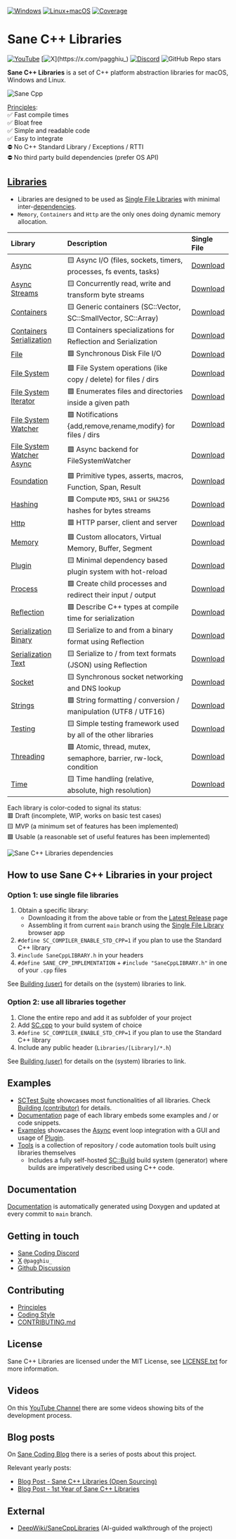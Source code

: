 [![Windows](https://github.com/Pagghiu/SaneCppLibraries/actions/workflows/windows.yml/badge.svg)](https://github.com/Pagghiu/SaneCppLibraries/actions/workflows/windows.yml)
[![Linux+macOS](https://github.com/Pagghiu/SaneCppLibraries/actions/workflows/posix.yml/badge.svg)](https://github.com/Pagghiu/SaneCppLibraries/actions/workflows/posix.yml)
[![Coverage](https://pagghiu.github.io/SaneCppLibraries/coverage/coverage.svg)](https://pagghiu.github.io/SaneCppLibraries/coverage)

# Sane C++ Libraries

[![YouTube](https://img.shields.io/youtube/channel/subscribers/UCnmN_whfM12LU6VNQWG0NFg)](https://youtube.com/@Pagghiu)
[![X](https://img.shields.io/twitter/follow/pagghiu_)](https://x.com/pagghiu_)
[![Discord](https://img.shields.io/discord/1195076118307426384)](https://discord.gg/tyBfFp33Z6)
![GitHub Repo stars](https://img.shields.io/github/stars/Pagghiu/SaneCppLibraries)

**Sane C++ Libraries** is a set of C++ platform abstraction libraries for macOS, Windows and Linux.

![Sane Cpp](https://pagghiu.github.io/images/2023-12-23-SaneCppLibrariesRelease/article.svg)

[Principles](https://pagghiu.github.io/SaneCppLibraries/page_principles.html):  
✅ Fast compile times  
✅ Bloat free  
✅ Simple and readable code  
✅ Easy to integrate  
⛔️ No C++ Standard Library / Exceptions / RTTI  
⛔️ No third party build dependencies (prefer OS API)

## [Libraries](https://pagghiu.github.io/SaneCppLibraries/libraries.html)

- Libraries are designed to be used as [Single File Libraries](https://pagghiu.github.io/SaneCppLibraries/page_single_file_libs.html) with minimal inter-[dependencies](https://pagghiu.github.io/SaneCppLibraries/page_dependencies.html).  
- `Memory`, `Containers` and `Http` are the only ones doing dynamic memory allocation.  

Library                                                                                                         | Description                                                               | Single File                                                                                                       
:---------------------------------------------------------------------------------------------------------------|:--------------------------------------------------------------------------|:------------------------------------------------------------------------------------------------------------------
[Async](https://pagghiu.github.io/SaneCppLibraries/library_async.html)                                          | 🟨 Async I/O (files, sockets, timers, processes, fs events, tasks)        | [Download](https://github.com/Pagghiu/SaneCppLibraries/releases/latest/download/SaneCppAsync.h)                   
[Async Streams](https://pagghiu.github.io/SaneCppLibraries/library_async_streams.html)                          | 🟨 Concurrently read, write and transform byte streams                    | [Download](https://github.com/Pagghiu/SaneCppLibraries/releases/latest/download/SaneCppAsyncStreams.h)            
[Containers](https://pagghiu.github.io/SaneCppLibraries/library_containers.html)                                | 🟨 Generic containers (SC::Vector, SC::SmallVector, SC::Array)            | [Download](https://github.com/Pagghiu/SaneCppLibraries/releases/latest/download/SaneCppContainers.h)              
[Containers Serialization](https://pagghiu.github.io/SaneCppLibraries/library_containers_serialization.html)    | 🟨 Containers specializations for Reflection and Serialization            | [Download](https://github.com/Pagghiu/SaneCppLibraries/releases/latest/download/SaneCppContainersSerialization.h) 
[File](https://pagghiu.github.io/SaneCppLibraries/library_file.html)                                            | 🟩 Synchronous Disk File I/O                                              | [Download](https://github.com/Pagghiu/SaneCppLibraries/releases/latest/download/SaneCppFile.h)                    
[File System](https://pagghiu.github.io/SaneCppLibraries/library_file_system.html)                              | 🟩 File System operations (like copy / delete) for files / dirs           | [Download](https://github.com/Pagghiu/SaneCppLibraries/releases/latest/download/SaneCppFileSystem.h)              
[File System Iterator](https://pagghiu.github.io/SaneCppLibraries/library_file_system_iterator.html)            | 🟩 Enumerates files and directories inside a given path                   | [Download](https://github.com/Pagghiu/SaneCppLibraries/releases/latest/download/SaneCppFileSystemIterator.h)      
[File System Watcher](https://pagghiu.github.io/SaneCppLibraries/library_file_system_watcher.html)              | 🟩 Notifications {add,remove,rename,modify} for files / dirs              | [Download](https://github.com/Pagghiu/SaneCppLibraries/releases/latest/download/SaneCppFileSystemWatcher.h)       
[File System Watcher Async](https://pagghiu.github.io/SaneCppLibraries/library_file_system_watcher_async.html)  | 🟩 Async backend for FileSystemWatcher                                    | [Download](https://github.com/Pagghiu/SaneCppLibraries/releases/latest/download/SaneCppFileSystemWatcherAsync.h)  
[Foundation](https://pagghiu.github.io/SaneCppLibraries/library_foundation.html)                                | 🟩 Primitive types, asserts, macros, Function, Span, Result               | [Download](https://github.com/Pagghiu/SaneCppLibraries/releases/latest/download/SaneCppFoundation.h)              
[Hashing](https://pagghiu.github.io/SaneCppLibraries/library_hashing.html)                                      | 🟩 Compute `MD5`, `SHA1` or `SHA256` hashes for bytes streams             | [Download](https://github.com/Pagghiu/SaneCppLibraries/releases/latest/download/SaneCppHashing.h)                 
[Http](https://pagghiu.github.io/SaneCppLibraries/library_http.html)                                            | 🟥 HTTP parser, client and server                                         | [Download](https://github.com/Pagghiu/SaneCppLibraries/releases/latest/download/SaneCppHttp.h)                    
[Memory](https://pagghiu.github.io/SaneCppLibraries/library_memory.html)                                        | 🟩 Custom allocators, Virtual Memory, Buffer, Segment                     | [Download](https://github.com/Pagghiu/SaneCppLibraries/releases/latest/download/SaneCppMemory.h)                  
[Plugin](https://pagghiu.github.io/SaneCppLibraries/library_plugin.html)                                        | 🟨 Minimal dependency based plugin system with hot-reload                 | [Download](https://github.com/Pagghiu/SaneCppLibraries/releases/latest/download/SaneCppPlugin.h)                  
[Process](https://pagghiu.github.io/SaneCppLibraries/library_process.html)                                      | 🟩 Create child processes and redirect their input / output               | [Download](https://github.com/Pagghiu/SaneCppLibraries/releases/latest/download/SaneCppProcess.h)                 
[Reflection](https://pagghiu.github.io/SaneCppLibraries/library_reflection.html)                                | 🟩 Describe C++ types at compile time for serialization                   | [Download](https://github.com/Pagghiu/SaneCppLibraries/releases/latest/download/SaneCppReflection.h)              
[Serialization Binary](https://pagghiu.github.io/SaneCppLibraries/library_serialization_binary.html)            | 🟨 Serialize to and from a binary format using Reflection                 | [Download](https://github.com/Pagghiu/SaneCppLibraries/releases/latest/download/SaneCppSerializationBinary.h)     
[Serialization Text](https://pagghiu.github.io/SaneCppLibraries/library_serialization_text.html)                | 🟨 Serialize to / from text formats (JSON) using Reflection               | [Download](https://github.com/Pagghiu/SaneCppLibraries/releases/latest/download/SaneCppSerializationText.h)       
[Socket](https://pagghiu.github.io/SaneCppLibraries/library_socket.html)                                        | 🟨 Synchronous socket networking and DNS lookup                           | [Download](https://github.com/Pagghiu/SaneCppLibraries/releases/latest/download/SaneCppSocket.h)                  
[Strings](https://pagghiu.github.io/SaneCppLibraries/library_strings.html)                                      | 🟩 String formatting / conversion / manipulation (UTF8 / UTF16)           | [Download](https://github.com/Pagghiu/SaneCppLibraries/releases/latest/download/SaneCppStrings.h)                 
[Testing](https://pagghiu.github.io/SaneCppLibraries/library_testing.html)                                      | 🟨 Simple testing framework used by all of the other libraries            | [Download](https://github.com/Pagghiu/SaneCppLibraries/releases/latest/download/SaneCppTesting.h)                 
[Threading](https://pagghiu.github.io/SaneCppLibraries/library_threading.html)                                  | 🟩 Atomic, thread, mutex, semaphore, barrier, rw-lock, condition          | [Download](https://github.com/Pagghiu/SaneCppLibraries/releases/latest/download/SaneCppThreading.h)               
[Time](https://pagghiu.github.io/SaneCppLibraries/library_time.html)                                            | 🟨 Time handling (relative, absolute, high resolution)                    | [Download](https://github.com/Pagghiu/SaneCppLibraries/releases/latest/download/SaneCppTime.h)                    

Each library is color-coded to signal its status:  
🟥 Draft (incomplete, WIP, works on basic test cases)  
🟨 MVP (a minimum set of features has been implemented)  
🟩 Usable (a reasonable set of useful features has been implemented)  

<picture>
  <img alt="Sane C++ Libraries dependencies" src="https://pagghiu.github.io/images/dependencies/SaneCppLibrariesDependencies.svg">
</picture>

## How to use Sane C++ Libraries in your project

### Option 1: use single file libraries
1. Obtain a specific library: 
    - Downloading it from the above table or from the [Latest Release](https://github.com/Pagghiu/SaneCppLibraries/releases/latest) page 
    - Assembling it from current `main` branch using the [Single File Library](https://pagghiu.github.io/SaneCppLibraries/page_single_file_libs.html) browser app
2. `#define SC_COMPILER_ENABLE_STD_CPP=1` if you plan to use the Standard C++ library
3. `#include SaneCppLIBRARY.h` in your headers
4. `#define SANE_CPP_IMPLEMENTATION` + `#include "SaneCppLIBRARY.h"` in one of your `.cpp` files

See [Building (user)](https://pagghiu.github.io/SaneCppLibraries/page_building_user.html) for details on the (system) libraries to link.  

### Option 2: use all libraries together
1. Clone the entire repo and add it as subfolder of your project
2. Add [SC.cpp](SC.cpp) to your build system of choice
3. `#define SC_COMPILER_ENABLE_STD_CPP=1` if you plan to use the Standard C++ library
4. Include any public header (`Libraries/[Library]/*.h`)

See [Building (user)](https://pagghiu.github.io/SaneCppLibraries/page_building_user.html) for details on the (system) libraries to link.

## Examples

- [SCTest Suite](Tests/Libraries) showcases most functionalities of all libraries.
  Check [Building (contributor)](https://pagghiu.github.io/SaneCppLibraries/page_building_contributor.html) for details.
- [Documentation](https://pagghiu.github.io/SaneCppLibraries/libraries.html) page of each library embeds some examples and / or code snippets.
- [Examples](https://pagghiu.github.io/SaneCppLibraries/page_examples.html) showcases the [Async](https://pagghiu.github.io/SaneCppLibraries/library_async.html) event loop integration with a GUI and usage of [Plugin](https://pagghiu.github.io/SaneCppLibraries/library_plugin.html).
- [Tools](https://pagghiu.github.io/SaneCppLibraries/page_tools.html) is a collection of repository / code automation tools built using libraries themselves
  - Includes a fully self-hosted [SC::Build](https://pagghiu.github.io/SaneCppLibraries/page_build.html) build system (generator) where builds are imperatively described using C++ code.

## Documentation
[Documentation](https://pagghiu.github.io/SaneCppLibraries/index.html) is automatically generated using Doxygen and updated at every commit to `main` branch.

## Getting in touch

- [Sane Coding Discord](https://discord.gg/tyBfFp33Z6)  
- [X](https://x.com/pagghiu_) `@pagghiu_`
- [Github Discussion](https://github.com/Pagghiu/SaneCppLibraries/discussions)

## Contributing

- [Principles](https://pagghiu.github.io/SaneCppLibraries/page_principles.html) 
- [Coding Style](https://pagghiu.github.io/SaneCppLibraries/page_coding_style.html)
- [CONTRIBUTING.md](CONTRIBUTING.md)

## License

Sane C++ Libraries are licensed under the MIT License, see [LICENSE.txt](LICENSE.txt) for more information.

## Videos

On this [YouTube Channel](https://www.youtube.com/@Pagghiu) there are some videos showing bits of the development process.

## Blog posts

On [Sane Coding Blog](https://pagghiu.github.io) there is a series of posts about this project.

Relevant yearly posts:

- [Blog Post - Sane C++ Libraries (Open Sourcing)](https://pagghiu.github.io/site/blog/2023-12-23-SaneCppLibrariesRelease.html)
- [Blog Post - 1st Year of Sane C++ Libraries](https://pagghiu.github.io/site/blog/2024-12-23-SaneCpp1Year.html)

## External
- [DeepWiki/SaneCppLibraries](https://deepwiki.com/Pagghiu/SaneCppLibraries) (AI-guided walkthrough of the project)
